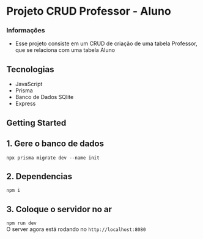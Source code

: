 # Projeto CRUD Professor - Aluno

### Informações
- Esse projeto consiste em um CRUD de criação de uma tabela Professor, que se relaciona com uma tabela Aluno
## Tecnologias
- JavaScript
- Prisma
- Banco de Dados SQlite
- Express

## Getting Started
## 1. Gere o banco de dados
`npx prisma migrate dev --name init `
## 2. Dependencias
`npm i`
## 3. Coloque o servidor no ar
`npm run dev` </br>
O server agora está rodando no `http://localhost:8080`